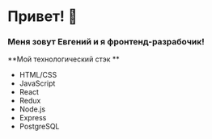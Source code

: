 # Привет! 👋

### Меня зовут Евгений и я фронтенд-разрабочик!

**Мой технологический стэк **
* HTML/CSS
* JavaScript
* React 
* Redux
* Node.js
* Express
* PostgreSQL



<!--
**JenyaUtkin/JenyaUtkin** is a ✨ _special_ ✨ repository because its `README.md` (this file) appears on your GitHub profile.

Here are some ideas to get you started:

- 🔭 I’m currently working on ...
- 🌱 I’m currently learning ...
- 👯 I’m looking to collaborate on ...
- 🤔 I’m looking for help with ...
- 💬 Ask me about ...
- 📫 How to reach me: ...
- 😄 Pronouns: ...
- ⚡ Fun fact: ...
-->
